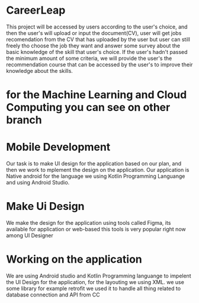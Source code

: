 # CareerLeap
This project will be accessed by users according to the user's choice, and then the user's will upload or input the document(CV), user will get jobs recomendation from the CV that has uploaded by the user but user can still freely tho choose the job they want and answer some survey about the basic knowledge of the skill that user's choice. If the user's hadn't passed the minimum amount of some criteria, we will provide the user's the recommendation course that can be accessed by the user's to improve their knowledge about the skills.
# for the Machine Learning and Cloud Computing you can see on other branch
# Mobile Development
Our task is to make UI design for the application based on our plan, and then we work to mplement the design on the application. Our application is Native android for the language we using Kotlin Programming Languange and using Android Studio.
# Make Ui Design
We make the design for the application using tools called Figma, its available for application or web-based this tools is very popular right now among UI Designer
# Working on the application
We are using Android studio and Kotlin Programming languange to impelent the UI Design for the application, for the layouting we using XML. we use some library for example retrofit we used it to handle all thing related to database connection and API from CC
